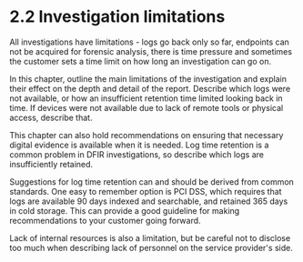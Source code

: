 # 2.2 Investigation limitations

All investigations have limitations - logs go back only so far, endpoints can not be acquired for forensic analysis, there is time pressure and sometimes the customer sets a time limit on how long an investigation can go on.

In this chapter, outline the main limitations of the investigation and explain their effect on the depth and detail of the report. Describe which logs were not available, or how an insufficient retention time limited looking back in time. If devices were not available due to lack of remote tools or physical access, describe that.

This chapter can also hold recommendations on ensuring that necessary digital evidence is available when it is needed. Log time retention is a common problem in DFIR investigations, so describe which logs are insufficiently retained.

Suggestions for log time retention can and should be derived from common standards. One easy to remember option is PCI DSS, which requires that logs are available 90 days indexed and searchable, and retained 365 days in cold storage. This can provide a good guideline for making recommendations to your customer going forward.

Lack of internal resources is also a limitation, but be careful not to disclose too much when describing lack of personnel on the service provider's side.